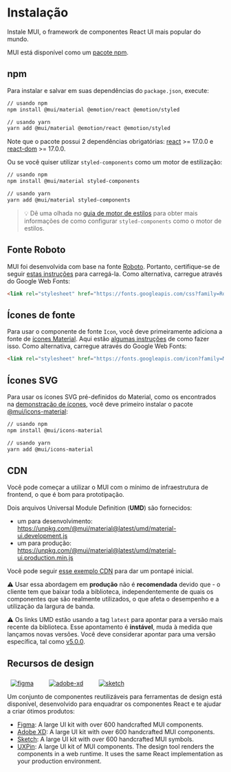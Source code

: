 # Instalação

<p class="description">Instale MUI, o framework de componentes React UI mais popular do mundo.</p>

MUI está disponível como um [pacote npm](https://www.npmjs.com/package/@mui/material).

## npm

Para instalar e salvar em suas dependências do `package.json`, execute:

```sh
// usando npm
npm install @mui/material @emotion/react @emotion/styled

// usando yarn
yarn add @mui/material @emotion/react @emotion/styled
```

<!-- #react-peer-version -->

Note que o pacote possui 2 dependências obrigatórias: [react](https://www.npmjs.com/package/react) >= 17.0.0 e [react-dom](https://www.npmjs.com/package/react-dom) >= 17.0.0.

Ou se você quiser utilizar `styled-components` como um motor de estilização:

```sh
// usando npm
npm install @mui/material styled-components

// usando yarn
yarn add @mui/material styled-components
```

> 💡 Dê uma olhada no [guia de motor de estilos](/guides/styled-engine/) para obter mais informações de como configurar `styled-components` como o motor de estilos.

## Fonte Roboto

MUI foi desenvolvida com base na fonte [Roboto](https://fonts.google.com/specimen/Roboto). Portanto, certifique-se de seguir [estas instruções](/components/typography/#general) para carregá-la. Como alternativa, carregue através do Google Web Fonts:

```html
<link rel="stylesheet" href="https://fonts.googleapis.com/css?family=Roboto:300,400,500,700&display=swap" />
```

## Ícones de fonte

Para usar o componente de fonte `Icon`, você deve primeiramente adiciona a fonte de [ícones Material](https://fonts.google.com/icons). Aqui estão [algumas instruções](/components/icons/#font-icons) de como fazer isso. Como alternativa, carregue através do Google Web Fonts:

```html
<link rel="stylesheet" href="https://fonts.googleapis.com/icon?family=Material+Icons" />
```

## Ícones SVG

Para usar os ícones SVG pré-definidos do Material, como os encontrados na [demonstração de ícones](/components/icons/), você deve primeiro instalar o pacote [@mui/icons-material](https://www.npmjs.com/package/@mui/icons-material):

<!-- #default-branch-switch -->

```sh
// usando npm
npm install @mui/icons-material

// usando yarn
yarn add @mui/icons-material
```

## CDN

Você pode começar a utilizar o MUI com o mínimo de infraestrutura de frontend, o que é bom para prototipação.

Dois arquivos Universal Module Definition (**UMD**) são fornecidos:

- um para desenvolvimento: https://unpkg.com/@mui/material@latest/umd/material-ui.development.js
- um para produção: https://unpkg.com/@mui/material@latest/umd/material-ui.production.min.js

Você pode seguir [esse exemplo CDN](https://github.com/mui-org/material-ui/tree/master/examples/cdn) para dar um pontapé inicial.

⚠️ Usar essa abordagem em **produção** não é **recomendada** devido que - o cliente tem que baixar toda a biblioteca, independentemente de quais os componentes que são realmente utilizados, o que afeta o desempenho e a utilização da largura de banda.

⚠️ Os links UMD estão usando a tag `latest` para apontar para a versão mais recente da biblioteca. Esse apontamento é **instável**, muda à medida que lançamos novas versões. Você deve considerar apontar para uma versão específica, tal como [v5.0.0](https://unpkg.com/@mui/material@5.0.0/umd/material-ui.development.js).

## Recursos de design

<a href="https://mui.com/store/items/figma-react/?utm_source=docs&utm_medium=referral&utm_campaign=installation-figma" style="margin-left: 8px; margin-top: 8px; display: inline-block;"><img src="/static/images/download-figma.svg" alt="figma" /></a>
<a href="https://mui.com/store/items/adobe-xd-react/?utm_source=docs&utm_medium=referral&utm_campaign=installation-adobe-xd" style="margin-left: 32px; margin-top: 8px; display: inline-block;"><img src="/static/images/download-adobe-xd.svg" alt="adobe-xd" /></a>
<a href="https://mui.com/store/items/sketch-react/?utm_source=docs&utm_medium=referral&utm_campaign=installation-sketch" style="margin-left: 32px; margin-top: 8px; display: inline-block;"><img src="/static/images/download-sketch.svg" alt="sketch" /></a>

Um conjunto de componentes reutilizáveis para ferramentas de design está disponível, desenvolvido para enquadrar os componentes React e te ajudar a criar ótimos produtos:

- [Figma](https://mui.com/store/items/figma-react/?utm_source=docs&utm_medium=referral&utm_campaign=installation-figma): A large UI kit with over 600 handcrafted MUI components.
- [Adobe XD](https://mui.com/store/items/adobe-xd-react/?utm_source=docs&utm_medium=referral&utm_campaign=installation-adobe-xd): A large UI kit with over 600 handcrafted MUI components.
- [Sketch](https://mui.com/store/items/sketch-react/?utm_source=docs&utm_medium=referral&utm_campaign=installation-sketch): A large UI kit with over 600 handcrafted MUI symbols.
- [UXPin](https://github.com/uxpin-merge/material-ui-5-merge): A large UI kit of MUI components. The design tool renders the components in a web runtime. It uses the same React implementation as your production environment.
